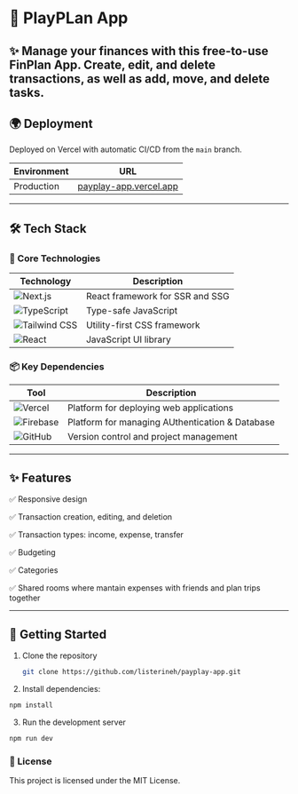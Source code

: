 # 🚀 PlayPLan App

✨ Manage your finances with this free-to-use FinPlan App. Create, edit, and delete transactions, as well as add, move, and delete tasks.
---

## 🌍 Deployment

Deployed on Vercel with automatic CI/CD from the `main` branch.

| Environment | URL |
|-------------|-----|
| Production  | [payplay-app.vercel.app](https://payplay-app.vercel.app) |

---

## 🛠 Tech Stack

### 🔧 Core Technologies

| Technology | Description |
|------------|-------------|
| ![Next.js](https://img.shields.io/badge/-Next.js-000000?logo=next.js) | React framework for SSR and SSG |
| ![TypeScript](https://img.shields.io/badge/-TypeScript-3178C6?logo=typescript) | Type-safe JavaScript |
| ![Tailwind CSS](https://img.shields.io/badge/-Tailwind_CSS-38B2AC?logo=tailwind-css) | Utility-first CSS framework |
| ![React](https://img.shields.io/badge/-React-61DAFB?logo=react) | JavaScript UI library |


### 📦 Key Dependencies

| Tool | Description |
|------|-------------|
| ![Vercel](https://img.shields.io/badge/-Vercel-000000?logo=vercel) | Platform for deploying web applications |
| ![Firebase](https://img.shields.io/badge/-Firebase-FFCA28?logo=firebase) | Platform for managing AUthentication & Database |
| ![GitHub](https://img.shields.io/badge/-GitHub-181717?logo=github) | Version control and project management |

---

## ✨ Features

✅ Responsive design

✅ Transaction creation, editing, and deletion

✅ Transaction types: income, expense, transfer

✅ Budgeting

✅ Categories

✅ Shared rooms where mantain expenses with friends and plan trips together

---

## 🏁 Getting Started

1. Clone the repository
   ```bash
   git clone https://github.com/listerineh/payplay-app.git
   ```
2. Install dependencies:
```bash
npm install
```
3. Run the development server
```bash
npm run dev
```

### 📝 License

This project is licensed under the MIT License.